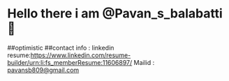 # Hello there i am @Pavan_s_balabatti 👋


##optimistic
##contact info :
linkedin resume:https://www.linkedin.com/resume-builder/urn:li:fs_memberResume:11606897/
Mailid : pavansb809@gmail.com
